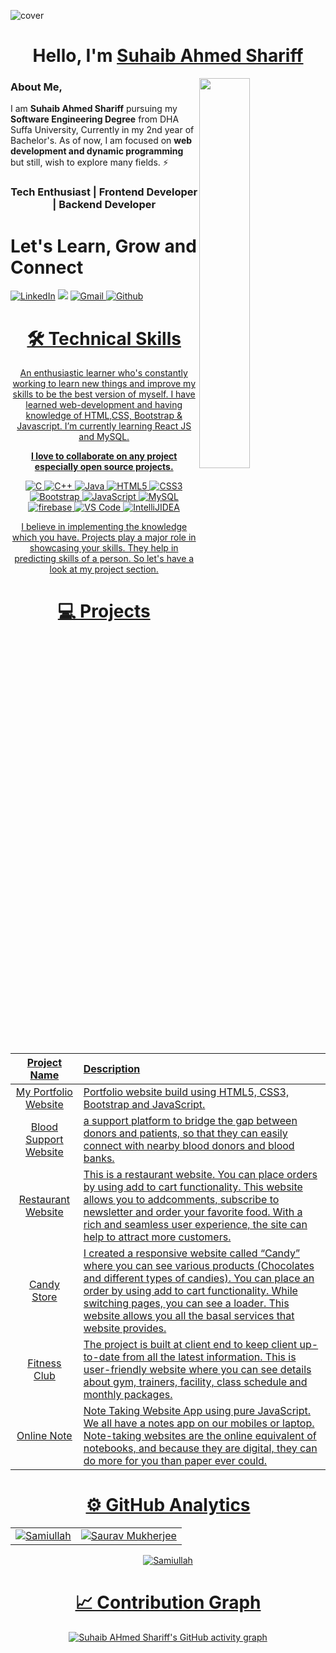 ![cover](https://user-images.githubusercontent.com/52650290/164152607-6da6cff8-0c95-468d-ab39-80c775b23c2a.png)


<h1 align="center" >Hello, I'm <a href="https://www.linkedin.com/in/suhaib-ahmed-shariff-a6919b216/" target="_blank"> Suhaib Ahmed Shariff </a> </h1>
<img width="40%" align="right"   src="https://github.com/SauravMukherjee44/SauravMukherjee44/blob/03193437b82d681c9caa24657c4ebec746dc628f/workbench.svg" >

 
### About Me,

 I am <b>Suhaib Ahmed Shariff</b> pursuing my <b>Software Engineering Degree</b> from DHA Suffa University, Currently in my 2nd year of Bachelor's. As of now, I am focused on <b>web development and dynamic programming </b> but still, wish to explore many fields. ⚡
 
 <h3 align="center"> Tech Enthusiast | Frontend Developer | Backend Developer</h3>
 
 <div>
 <h1>Let's Learn, Grow and Connect</h1>

<a  href="https://www.linkedin.com/in/suhaib-ahmed-shariff-a6919b216/" target="_blank"><img alt="LinkedIn" src="https://img.shields.io/badge/linkedin%20-%230077B5.svg?&style=for-the-badge&logo=linkedin&logoColor=white" /></a>
<a href="https://twitter.com/samipak458" target="_blank"><img src="https://img.shields.io/badge/twitter-%2300acee.svg?&style=for-the-badge&logo=twitter&logoColor=white&alt=twitter" /></a>
<a href="mailto:asuhaib2002@gmail.com"><img  alt="Gmail" src="https://img.shields.io/badge/Gmail-D14836?style=for-the-badge&logo=gmail&logoColor=white" />
<a  href="https://github.com/asuhaib2002"><img alt=" Github" src="https://img.shields.io/badge/github-%23121011.svg?style=for-the-badge&logo=github&logoColor=white">

</div>
 
 <div align="center">

<h1>🛠 Technical Skills</h1>
   
An enthusiastic learner who's constantly working to learn new things and improve my skills to be the best version of myself. I have learned web-development and having knowledge of HTML,CSS, Bootstrap & Javascript. I’m currently learning React JS and MySQL.

**I love to collaborate on any project especially open source projects.**

<p align="center"> 
<img alt="C" src="https://img.shields.io/badge/c-%2300599C.svg?&style=for-the-badge&logo=c&logoColor=white" />
<img alt="C++" src="https://img.shields.io/badge/c++-%2300599C.svg?&style=for-the-badge&logo=c%2B%2B&ogoColor=white" />
 <img alt="Java" src="https://img.shields.io/badge/java-%23ED8B00.svg?&style=for-the-badge&logo=java&logoColor=white" />
<img alt="HTML5" src="https://img.shields.io/badge/html5-%23E34F26.svg?&style=for-the-badge&logo=html5&logoColor=white" />
 <img alt="CSS3" src="https://img.shields.io/badge/css3-%231572B6.svg?&style=for-the-badge&logo=css3&logoColor=white" />
 <img alt="Bootstrap" src="https://img.shields.io/badge/bootstrap-%23563D7C.svg?style=for-the-badge&logo=bootstrap&logoColor=white" />
 <img alt="JavaScript" src="https://img.shields.io/badge/javascript-%23323330.svg?&style=for-the-badge&logo=javascript&logoColor=%23F7DF1E" />
 <img alt="MySQL" src="https://img.shields.io/badge/MySQL-00000F?style=for-the-badge&logo=mysql&logoColor=white" />
    <img alt="firebase" src="https://img.shields.io/badge/firebase-ffca28?style=for-the-badge&logo=firebase&logoColor=black" />
    <img alt="VS Code" src="https://img.shields.io/badge/Visual_Studio_Code-0078D4?style=for-the-badge&logo=visual%20studio%20code&logoColor=white" />
    <img alt="IntelliJIDEA" src="https://img.shields.io/badge/IntelliJIDEA-000000.svg?style=for-the-badge&logo=intellij-idea&logoColor=white" />
</p>


I believe in implementing the knowledge which you have. Projects play a major role in showcasing your skills. They help in predicting skills of a person. So let's have a look at my project section.

<h1 align="center">💻 Projects</h1>


| Project Name      | Description | 
| :---:        |    :----   |  
| [My Portfolio Website](https://sami.samimunir2002.repl.co/)     | Portfolio website build using HTML5, CSS3, Bootstrap and JavaScript. 
| [Blood Support Website](https://blood-support.live/)   | a support platform to bridge the gap between donors and patients, so that they can easily connect with nearby blood donors and blood banks.
| [Restaurant Website](https://foodies.samimunir2002.repl.co/)     | This is a restaurant website. You can place orders by using add to cart functionality. This website allows you to addcomments, subscribe to newsletter and order your favorite food. With a rich and seamless user experience, the site can help to attract more customers. 
| [Candy Store](https://candystore.samimunir2002.repl.co/index.html)     | I created a responsive website called “Candy” where you can see various products (Chocolates and different types of candies). You can place an order by using add to cart functionality. While switching pages, you can see a loader. This website allows you all the basal services that website provides.
| [Fitness Club](https://fitnessclub.samimunir2002.repl.co/)     | The project is built at client end to keep client up-to-date from all the latest information. This is user-friendly website where you can see details about gym, trainers, facility, class schedule and monthly packages.
| [Online Note](https://create-online-notes.samimunir2002.repl.co/)     | Note Taking Website App using pure JavaScript. We all have a notes app on our mobiles or laptop. Note-taking websites are the online equivalent of notebooks, and because they are digital, they can do more for you than paper ever could.

  
# ⚙️ GitHub Analytics
  
  <table>
  <tr>
   
<td><img src="https://github-readme-stats.vercel.app/api?username=asuhaib2002&include_all_commits=true&count_private=true&show_icons=true&line_height=20&title_color=7A7ADB&icon_color=2234AE&text_color=D3D3D3&bg_color=0,000000,130F40" alt="Samiullah" />
    <td><img src="https://github-readme-stats.vercel.app/api/top-langs?username=asuhaib2002&show_icons=true&locale=en&layout=compact&title_color=7A7ADB&icon_color=2234AE&text_color=D3D3D3&bg_color=0,000000,130F40" alt="Saurav Mukherjee" /></td>
  </tr>
</table>

<div align="center">
<p><img align="center" src="https://github-readme-streak-stats.herokuapp.com/?user=asuhaib2002&theme=dark" alt="Samiullah" /></p>
  </div>

# 📈 Contribution Graph  
 [![Suhaib AHmed Shariff's GitHub activity graph](https://activity-graph.herokuapp.com/graph?username=asuhaib2002&&theme=xcode)](https://github.com/asuhaib2002)

 </div>

<!---
samipak458/samipak458 is a ✨ special ✨ repository because its `README.md` (this file) appears on your GitHub profile.
You can click the Preview link to take a look at your changes.
--->
